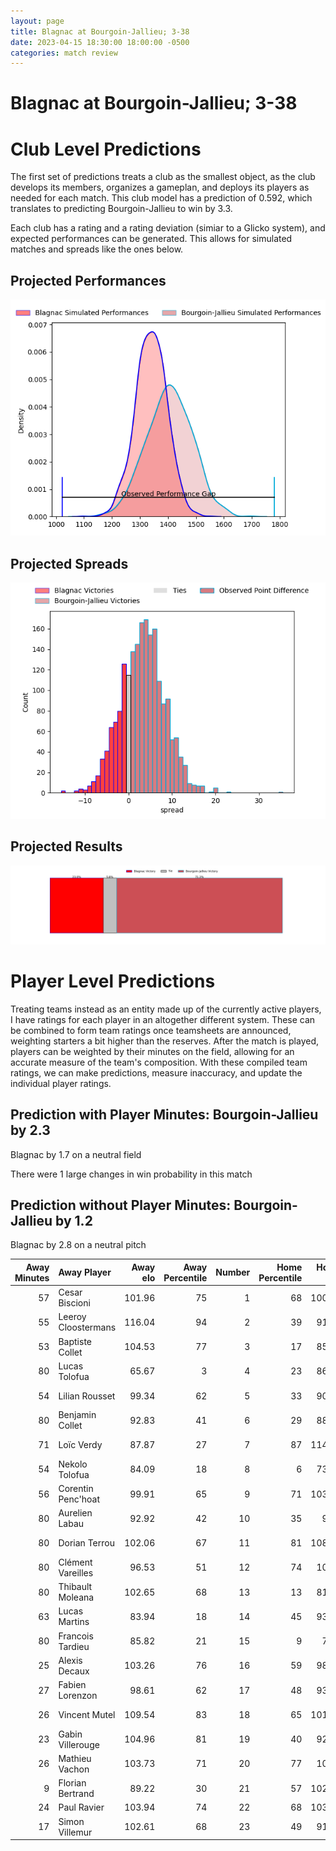 ```yaml
---  
layout: page  
title: Blagnac at Bourgoin-Jallieu; 3-38  
date: 2023-04-15 18:30:00 18:00:00 -0500  
categories: match review  
---
```

# Blagnac at Bourgoin-Jallieu; 3-38

# Club Level Predictions


The first set of predictions treats a club as the smallest object, as the club develops its members, organizes a gameplan, and deploys its players as needed for each match. This club model has a prediction of 0.592, which translates to predicting Bourgoin-Jallieu to win by 3.3.

Each club has a rating and a rating deviation (simiar to a Glicko system), and expected performances can be generated. This allows for simulated matches and spreads like the ones below.
## Projected Performances


![Projected Performances](plots/performances_2023-04-15-Bourgoin-Jallieu-Blagnac.png)
## Projected Spreads


![Projected Spreads](plots/spreads_2023-04-15-Bourgoin-Jallieu-Blagnac.png)
## Projected Results


![Projected Results](plots/resultbar_2023-04-15-Bourgoin-Jallieu-Blagnac.png)
# Player Level Predictions


Treating teams instead as an entity made up of the currently active players, I have ratings for each player in an altogether different system. These can be combined to form team ratings once teamsheets are announced, weighting starters a bit higher than the reserves. After the match is played, players can be weighted by their minutes on the field, allowing for an accurate measure of the team's composition. With these compiled team ratings, we can make predictions, measure inaccuracy, and update the individual player ratings.
## Prediction with Player Minutes: Bourgoin-Jallieu by 2.3


Blagnac by 1.7 on a neutral field

There were 1 large changes in win probability in this match
## Prediction without Player Minutes: Bourgoin-Jallieu by 1.2


Blagnac by 2.8 on a neutral pitch



|   Away Minutes | Away Player         |   Away elo |   Away Percentile |   Number |   Home Percentile |   Home elo | Home Player         |   Home Minutes |
|---------------:|:--------------------|-----------:|------------------:|---------:|------------------:|-----------:|:--------------------|---------------:|
|             57 | Cesar Biscioni      |     101.96 |                75 |        1 |                68 |     100.54 | Nugzar Somkhishvili |             49 |
|             55 | Leeroy Cloostermans |     116.04 |                94 |        2 |                39 |      91.74 | Maxime Castant      |             55 |
|             53 | Baptiste Collet     |     104.53 |                77 |        3 |                17 |      85.53 | Mickaël Simutoga    |             55 |
|             80 | Lucas Tolofua       |      65.67 |                 3 |        4 |                23 |      86.86 | Robin Gascou        |             49 |
|             54 | Lilian Rousset      |      99.34 |                62 |        5 |                33 |      90.21 | Jonathan Kpoku      |             80 |
|             80 | Benjamin Collet     |      92.83 |                41 |        6 |                29 |      88.09 | Kevin Rivoire       |             49 |
|             71 | Loïc Verdy          |      87.87 |                27 |        7 |                87 |     114.01 | Bynjamin Rabatel    |             80 |
|             54 | Nekolo Tolofua      |      84.09 |                18 |        8 |                 6 |      73.69 | Lakisipone Lee      |             49 |
|             56 | Corentin Penc'hoat  |      99.91 |                65 |        9 |                71 |     103.02 | Tomas Munilla       |             80 |
|             80 | Aurelien Labau      |      92.92 |                42 |       10 |                35 |      91.4  | Nicolas Vuillemin   |             80 |
|             80 | Dorian Terrou       |     102.06 |                67 |       11 |                81 |     108.34 | Quentin Lefort      |             49 |
|             80 | Clément Vareilles   |      96.53 |                51 |       12 |                74 |     105.7  | Christopher Bosch   |             49 |
|             80 | Thibault Moleana    |     102.65 |                68 |       13 |                13 |      81.92 | Pablo Patilla       |             80 |
|             63 | Lucas Martins       |      83.94 |                18 |       14 |                45 |      93.84 | Matthieu Nicolas    |             80 |
|             80 | Francois Tardieu    |      85.82 |                21 |       15 |                 9 |      75.7  | Nicolas Cachet      |             80 |
|             25 | Alexis Decaux       |     103.26 |                76 |       16 |                59 |      98.99 | Romain Favaretto    |             31 |
|             27 | Fabien Lorenzon     |      98.61 |                62 |       17 |                48 |      93.27 | Killian Tripier     |             25 |
|             26 | Vincent Mutel       |     109.54 |                83 |       18 |                65 |     101.19 | Oktay Yilmaz        |             25 |
|             23 | Gabin Villerouge    |     104.96 |                81 |       19 |                40 |      92.58 | Léandre Cotte       |             31 |
|             26 | Mathieu Vachon      |     103.73 |                71 |       20 |                77 |     106.8  | Kevin Chaudouard    |             31 |
|              9 | Florian Bertrand    |      89.22 |                30 |       21 |                57 |     102.76 | Théo Lepage         |             31 |
|             24 | Paul Ravier         |     103.94 |                74 |       22 |                68 |     103.77 | Remi Bouet          |             31 |
|             17 | Simon Villemur      |     102.61 |                68 |       23 |                49 |      91.76 | Romain Sola         |             31 |

